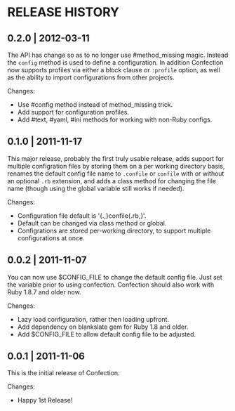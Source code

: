 # RELEASE HISTORY

## 0.2.0 | 2012-03-11

The API has change so as to no longer use #method_missing magic.
Instead the `config` method is used to define a configuration.
In addition Confection now supports profiles via either a
block clause or `:profile` option, as well as the ability
to import configurations from other projects.

Changes:

* Use #config method instead of method_missing trick.
* Add support for configuration profiles.
* Add #text, #yaml, #ini methods for working with non-Ruby configs.


## 0.1.0 | 2011-11-17

This major release, probably the first truly usable release,
adds support for multiple configration files by storing them
on a per working directory basis, renames the default config
file name to `.confile` or `confile` with or without an optional
`.rb` extension, and adds a class method for changing the file
name (though using the global variable still works if needed).

Changes:

* Configuration file default is '{.,}confile{.rb,}'.
* Default can be changed via class method or global.
* Configrations are stored per-working directory, to
  support multiple configurations at once.


## 0.0.2 | 2011-11-07

You can now use $CONFIG_FILE to change the default config file.
Just set the variable prior to using confection. Confection
should also work with Ruby 1.8.7 and older now.

Changes:

* Lazy load configuration, rather then loading upfront.
* Add dependency on blankslate gem for Ruby 1.8 and older.
* Add $CONFIG_FILE to allow default config file to be adjusted.


## 0.0.1 | 2011-11-06

This is the initial release of Confection.

Changes:

* Happy 1st Release!

